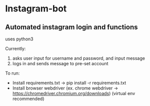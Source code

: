 # Instagram-bot
Automated instagram login and functions
--------------------------------------------
uses python3

Currently:
1. asks user input for username and password, and input message
2. logs in and sends message to pre-set account

To run:
- Install requirements.txt -> pip install -r requirements.txt
- Install browser webdriver
   (ex. chrome webdriver -> https://chromedriver.chromium.org/downloads)
(virtual env recommended)
